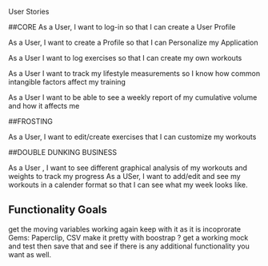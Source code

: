User Stories

##CORE 
As a User, I want to log-in so that I can create a User Profile

As a User, I want to create a Profile so that I can Personalize my Application

As a User I want to log exercises so that I can create my own workouts

As a User I want to track my lifestyle measurements so I know how common intangible factors affect my training

As a User I want to be able to see a weekly report of my cumulative volume and how it affects me


##FROSTING

As a User, I want to edit/create exercises that I can customize my workouts



##DOUBLE DUNKING BUSINESS

As a User , I want to see different graphical analysis of my workouts and weights to track my progress
As a USer, I want to add/edit and see my workouts in a calender format so that I can see what my week looks like. 

Functionality Goals 
-------------------
get the moving variables working again
keep with it as it is
incoprorate Gems: Paperclip, CSV 
make it pretty with boostrap ?
get a working mock and test
then save that and see if there is any additional functionality you want as well. 

